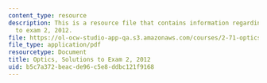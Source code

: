 ```yaml
---
content_type: resource
description: This is a resource file that contains information regarding optics solutions
  to exam 2, 2012.
file: https://ol-ocw-studio-app-qa.s3.amazonaws.com/courses/2-71-optics-spring-2014/b5c7a372beacde96c5e8ddbc121f9168_MIT2_71S14_s12_quiz2_sols.pdf
file_type: application/pdf
resourcetype: Document
title: Optics, Solutions to Exam 2, 2012
uid: b5c7a372-beac-de96-c5e8-ddbc121f9168
---
```

